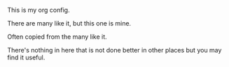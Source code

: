 This is my org config.

There are many like it, but this one is mine.

Often copied from the many like it.

There's nothing in here that is not done better in other places but
you may find it useful.
